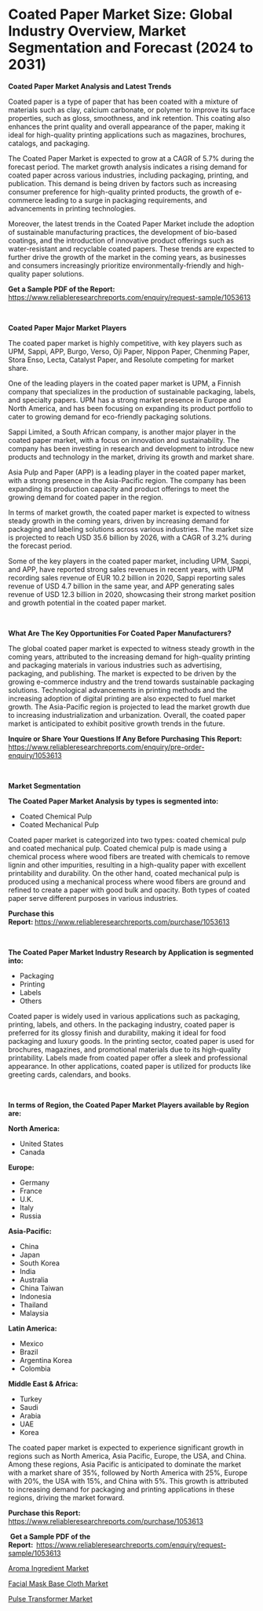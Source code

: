 <p><h1>Coated Paper Market Size: Global Industry Overview, Market Segmentation and Forecast (2024 to 2031)</h1></p><p><strong>Coated Paper Market Analysis and Latest Trends</strong></p>
<p><p>Coated paper is a type of paper that has been coated with a mixture of materials such as clay, calcium carbonate, or polymer to improve its surface properties, such as gloss, smoothness, and ink retention. This coating also enhances the print quality and overall appearance of the paper, making it ideal for high-quality printing applications such as magazines, brochures, catalogs, and packaging.</p><p>The Coated Paper Market is expected to grow at a CAGR of 5.7% during the forecast period. The market growth analysis indicates a rising demand for coated paper across various industries, including packaging, printing, and publication. This demand is being driven by factors such as increasing consumer preference for high-quality printed products, the growth of e-commerce leading to a surge in packaging requirements, and advancements in printing technologies.</p><p>Moreover, the latest trends in the Coated Paper Market include the adoption of sustainable manufacturing practices, the development of bio-based coatings, and the introduction of innovative product offerings such as water-resistant and recyclable coated papers. These trends are expected to further drive the growth of the market in the coming years, as businesses and consumers increasingly prioritize environmentally-friendly and high-quality paper solutions.</p></p>
<p><strong>Get a Sample PDF of the Report:&nbsp;</strong> <a href="https://www.reliableresearchreports.com/enquiry/request-sample/1053613">https://www.reliableresearchreports.com/enquiry/request-sample/1053613</a></p>
<p>&nbsp;</p>
<p><strong>Coated Paper Major Market Players</strong></p>
<p><p>The coated paper market is highly competitive, with key players such as UPM, Sappi, APP, Burgo, Verso, Oji Paper, Nippon Paper, Chenming Paper, Stora Enso, Lecta, Catalyst Paper, and Resolute competing for market share. </p><p>One of the leading players in the coated paper market is UPM, a Finnish company that specializes in the production of sustainable packaging, labels, and specialty papers. UPM has a strong market presence in Europe and North America, and has been focusing on expanding its product portfolio to cater to growing demand for eco-friendly packaging solutions.</p><p>Sappi Limited, a South African company, is another major player in the coated paper market, with a focus on innovation and sustainability. The company has been investing in research and development to introduce new products and technology in the market, driving its growth and market share.</p><p>Asia Pulp and Paper (APP) is a leading player in the coated paper market, with a strong presence in the Asia-Pacific region. The company has been expanding its production capacity and product offerings to meet the growing demand for coated paper in the region.</p><p>In terms of market growth, the coated paper market is expected to witness steady growth in the coming years, driven by increasing demand for packaging and labeling solutions across various industries. The market size is projected to reach USD 35.6 billion by 2026, with a CAGR of 3.2% during the forecast period.</p><p>Some of the key players in the coated paper market, including UPM, Sappi, and APP, have reported strong sales revenues in recent years, with UPM recording sales revenue of EUR 10.2 billion in 2020, Sappi reporting sales revenue of USD 4.7 billion in the same year, and APP generating sales revenue of USD 12.3 billion in 2020, showcasing their strong market position and growth potential in the coated paper market.</p></p>
<p>&nbsp;</p>
<p><strong>What Are The Key Opportunities For Coated Paper Manufacturers?</strong></p>
<p><p>The global coated paper market is expected to witness steady growth in the coming years, attributed to the increasing demand for high-quality printing and packaging materials in various industries such as advertising, packaging, and publishing. The market is expected to be driven by the growing e-commerce industry and the trend towards sustainable packaging solutions. Technological advancements in printing methods and the increasing adoption of digital printing are also expected to fuel market growth. The Asia-Pacific region is projected to lead the market growth due to increasing industrialization and urbanization. Overall, the coated paper market is anticipated to exhibit positive growth trends in the future.</p></p>
<p><strong>Inquire or Share Your Questions If Any Before Purchasing This Report:</strong> <a href="https://www.reliableresearchreports.com/enquiry/pre-order-enquiry/1053613">https://www.reliableresearchreports.com/enquiry/pre-order-enquiry/1053613</a></p>
<p>&nbsp;</p>
<p><strong>Market Segmentation</strong></p>
<p><strong>The Coated Paper Market Analysis by types is segmented into:</strong></p>
<p><ul><li>Coated Chemical Pulp</li><li>Coated Mechanical Pulp</li></ul></p>
<p><p>Coated paper market is categorized into two types: coated chemical pulp and coated mechanical pulp. Coated chemical pulp is made using a chemical process where wood fibers are treated with chemicals to remove lignin and other impurities, resulting in a high-quality paper with excellent printability and durability. On the other hand, coated mechanical pulp is produced using a mechanical process where wood fibers are ground and refined to create a paper with good bulk and opacity. Both types of coated paper serve different purposes in various industries.</p></p>
<p><strong>Purchase this Report:&nbsp;</strong><a href="https://www.reliableresearchreports.com/purchase/1053613">https://www.reliableresearchreports.com/purchase/1053613</a></p>
<p>&nbsp;</p>
<p><strong>The Coated Paper Market Industry Research by Application is segmented into:</strong></p>
<p><ul><li>Packaging</li><li>Printing</li><li>Labels</li><li>Others</li></ul></p>
<p><p>Coated paper is widely used in various applications such as packaging, printing, labels, and others. In the packaging industry, coated paper is preferred for its glossy finish and durability, making it ideal for food packaging and luxury goods. In the printing sector, coated paper is used for brochures, magazines, and promotional materials due to its high-quality printability. Labels made from coated paper offer a sleek and professional appearance. In other applications, coated paper is utilized for products like greeting cards, calendars, and books.</p></p>
<p>&nbsp;</p>
<p><strong>In terms of Region, the Coated Paper Market Players available by Region are:</strong></p>
<p>
    <p> <strong> North America: </strong>
        <ul>
            <li>United States</li>
            <li>Canada</li>
        </ul>
        </p> 
    <p> <strong> Europe: </strong>
        <ul>
            <li>Germany</li>
            <li>France</li>
            <li>U.K.</li>
            <li>Italy</li>
            <li>Russia</li>
        </ul>
        </p> 
    <p> <strong> Asia-Pacific: </strong>
        <ul>
            <li>China</li>
            <li>Japan</li>
            <li>South Korea</li>
            <li>India</li>
            <li>Australia</li>
            <li>China Taiwan</li>
            <li>Indonesia</li>
            <li>Thailand</li>
            <li>Malaysia</li>
        </ul>
        </p> 
    <p> <strong> Latin America: </strong>
        <ul>
            <li>Mexico</li>
            <li>Brazil</li>
            <li>Argentina Korea</li>
            <li>Colombia</li>
        </ul>
        </p> 
    <p> <strong> Middle East & Africa: </strong>
        <ul>
            <li>Turkey</li>
            <li>Saudi</li>
            <li>Arabia</li>
            <li>UAE</li>
            <li>Korea</li>
        </ul>
    </p>
    </p>
<p><p>The coated paper market is expected to experience significant growth in regions such as North America, Asia Pacific, Europe, the USA, and China. Among these regions, Asia Pacific is anticipated to dominate the market with a market share of 35%, followed by North America with 25%, Europe with 20%, the USA with 15%, and China with 5%. This growth is attributed to increasing demand for packaging and printing applications in these regions, driving the market forward.</p></p>
<p><strong>Purchase this Report: </strong><a href="https://www.reliableresearchreports.com/purchase/1053613">https://www.reliableresearchreports.com/purchase/1053613</a></p>
<p>&nbsp;<strong>Get a Sample PDF of the Report:&nbsp;&nbsp;</strong><a href="https://www.reliableresearchreports.com/enquiry/request-sample/1053613">https://www.reliableresearchreports.com/enquiry/request-sample/1053613</a></p>
<p><strong></strong></p>
<p><p><a href="https://view.publitas.com/reportprime-1/aroma-ingredient-market-research-report-unlocks-analysis-on-the-market-financial-status-market-size-and-market-revenue-upto-2030/">Aroma Ingredient Market</a></p><p><a href="https://view.publitas.com/reportprime-1/facial-mask-base-cloth-market-size-growing-and-forecasted-for-period-from-2023-2030-and-provides-complete-market-analysis-of-this-market/">Facial Mask Base Cloth Market</a></p><p><a href="https://view.publitas.com/reportprime-1/pulse-transformer-market-size-2023-2030-global-industrial-analysis-key-geographical-regions-market-share-top-key-players-product-types-and-forecast-research-report/">Pulse Transformer Market</a></p></p>